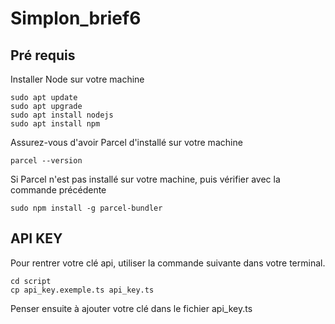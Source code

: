 # Simplon_brief6
## Pré requis

Installer Node sur votre machine

```node --version # pour voir si node est installé, si non exécuter les commandes suivantes
sudo apt update
sudo apt upgrade
sudo apt install nodejs
sudo apt install npm
```
Assurez-vous d'avoir Parcel d'installé sur votre machine

```
parcel --version

```

Si Parcel n'est pas installé sur votre machine, puis vérifier avec la commande précédente

```
sudo npm install -g parcel-bundler

```

## API KEY
Pour rentrer votre clé api, utiliser la commande suivante dans votre terminal.

```
cd script
cp api_key.exemple.ts api_key.ts

```
Penser ensuite à ajouter votre clé dans le fichier api_key.ts